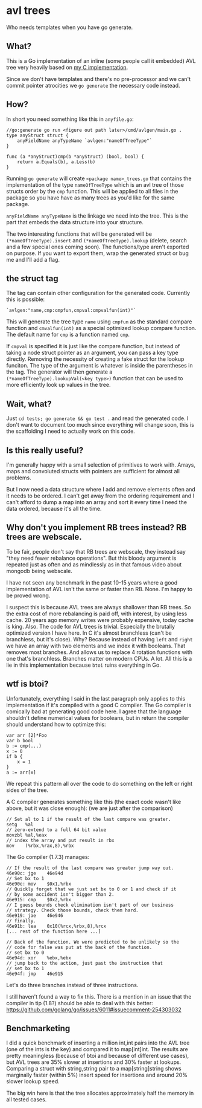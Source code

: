# avl trees

Who needs templates when you have go generate.

## What?

This is a Go implementation of an inline (some people call it embedded)
AVL tree very heavily based on [my C implementation](https://github.com/art4711/stuff/tree/master/avl).

Since we don't have templates and there's no pre-processor and we
can't commit pointer atrocities we `go generate` the necessary code
instead.

## How?

In short you need something like this in `anyfile.go`:

    //go:generate go run <figure out path later>/cmd/avlgen/main.go .
    type anyStruct struct {
        anyFieldName anyTypeName `avlgen:"nameOfTreeType"`
    }

    func (a *anyStruct)cmp(b *anyStruct) (bool, bool) {
        return a.Equals(b), a.Less(b)
    }

Running `go generate` will create `<package name>_trees.go` that
contains the implementation of the type `nameOfTreeType` which is an
avl tree of those structs order by the `cmp` function. This will be
applied to all files in the package so you have have as many trees
as you'd like for the same package.

`anyFieldName anyTypeName` is the linkage we need into the tree. This
is the part that embeds the data structure into your structure.

The two interesting functions that will be generated will be
`(*nameOfTreeType).insert` and `(*nameOfTreeType).lookup` (delete,
search and a few special ones coming soon). The functions/type aren't
exported on purpose. If you want to export them, wrap the generated
struct or bug me and I'll add a flag.

## the struct tag

The tag can contain other configuration for the generated code.
Currently this is possible:

    `avlgen:"name,cmp:cmpfun,cmpval:cmpvalfun(int)"`

This will generate the tree type `name` using `cmpfun` as the standard
compare function and `cmvalfun(int)` as a special optimized lookup compare
function. The default name for `cmp` is a function named `cmp`.

If `cmpval` is specified it is just like the compare function, but
instead of taking a node struct pointer as an argument, you can pass a
key type directly. Removing the necessity of creating a fake struct
for the lookup funciton. The type of the argument is whatever is
inside the parentheses in the tag. The generator will then generate a
`(*nameOfTreeType).lookupVal(<key type>)` function that can be used to
more efficiently look up values in the tree.

## Wait, what?

Just `cd tests; go generate && go test .` and read the generated
code. I don't want to document too much since everything will change
soon, this is the scaffolding I need to actually work on this code.

## Is this really useful?

I'm generally happy with a small selection of primitives to work with.
Arrays, maps and convoluted structs with pointers are sufficient for
almost all problems.

But I now need a data structure where I add and remove elements often
and it needs to be ordered. I can't get away from the ordering
requirement and I can't afford to dump a map into an array and sort
it every time I need the data ordered, because it's all the time.

## Why don't you implement RB trees instead? RB trees are webscale.

To be fair, people don't say that RB trees are webscale, they instead
say "they need fewer rebalance operations". But this bloody argument
is repeated just as often and as mindlessly as in that famous video
about mongodb being webscale.

I have not seen any benchmark in the past 10-15 years where a good
implementation of AVL isn't the same or faster than RB. None. I'm
happy to be proved wrong.

I suspect this is because AVL trees are always shallower than RB
trees. So the extra cost of more rebalancing is paid off, with
interest, by using less cache. 20 years ago memory writes were
probably expensive, today cache is king. Also. The code for AVL trees
is trivial. Especially the brutally optimized version I have here. In
C it's almost branchless (can't be branchless, but it's close). Why?
Because instead of having `left` and `right` we have an array with two
elements and we index it with booleans. That removes most
branches. And allows us to replace 4 rotation functions with one
that's branchless. Branches matter on modern CPUs. A lot. All this is
a lie in this implementation because `btoi` ruins everything in Go.

## wtf is btoi?

Unfortunately, everything I said in the last paragraph only applies to
this implementation if it's compiled with a good C compiler. The Go
compiler is comically bad at generating good code here. I agree that
the language shouldn't define numerical values for booleans, but in
return the compiler should understand how to optimize this:

    var arr [2]*Foo
    var b bool
    b := cmp(...)
    x := 0
    if b {
        x = 1
    }
    a := arr[x]

We repeat this pattern all over the code to do something on the left
or right sides of the tree.

A C compiler generates something like this (the exact code wasn't like
above, but it was close enough): (we are just after the comparison)

    // Set al to 1 if the result of the last compare was greater.
    setg   %al
    // zero-extend to a full 64 bit value
    movzbl %al,%eax
    // index the array and put result in rbx
    mov    (%rbx,%rax,8),%rbx

The Go compiler (1.7.3) manages:

    // If the result of the last compare was greater jump way out.
    46e90c: jge    46e94d
    // Set bx to 1
    46e90e: mov    $0x1,%rbx
    // Quickly forget that we just set bx to 0 or 1 and check if it
    // by some accident isn't bigger than 2.
    46e915: cmp    $0x2,%rbx
    // I guess bounds check elimination isn't part of our business
    // strategy. Check those bounds, check them hard.
    46e919: jae    46e946
    // finally.
    46e91b: lea    0x10(%rcx,%rbx,8),%rcx
    [... rest of the function here ...]
    
    // Back of the function. We were predicted to be unlikely so the
    // code for false was put at the back of the function.
    // set bx to 0
    46e94d: xor    %ebx,%ebx
    // jump back to the action, just past the instruction that
    // set bx to 1
    46e94f: jmp    46e915

Let's do three branches instead of three instructions.

I still haven't found a way to fix this. There is a mention in an
issue that the compiler in tip (1.8?) should be able to deal with
this better: https://github.com/golang/go/issues/6011#issuecomment-254303032

## Benchmarketing

I did a quick benchmark of inserting a million int,int pairs into the
AVL tree (one of the ints is the key) and compared it to map[int]int.
The results are pretty meaningless (because of btoi and because of
different use cases), but AVL trees are 35% slower at insertions and
30% faster at lookups. Comparing a struct with string,string pair to a
map[string]string shows marginally faster (within 5%) insert speed for
insertions and around 20% slower lookup speed.

The big win here is that the tree allocates approximately half the
memory in all tested cases.
